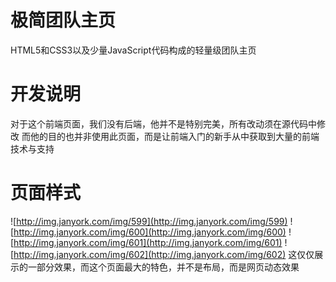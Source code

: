 # 极简团队主页
 HTML5和CSS3以及少量JavaScript代码构成的轻量级团队主页

# 开发说明
对于这个前端页面，我们没有后端，他并不是特别完美，所有改动须在源代码中修改
而他的目的也并非使用此页面，而是让前端入门的新手从中获取到大量的前端技术与支持

# 页面样式
![http://img.janyork.com/img/599](http://img.janyork.com/img/599)
![http://img.janyork.com/img/600](http://img.janyork.com/img/600)
![http://img.janyork.com/img/601](http://img.janyork.com/img/601)
![http://img.janyork.com/img/602](http://img.janyork.com/img/602)
这仅仅展示的一部分效果，而这个页面最大的特色，并不是布局，而是网页动态效果

# 
